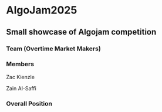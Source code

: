 # AlgoJam2025

## Small showcase of Algojam competition

### Team (Overtime Market Makers)

### Members

Zac Kienzle

Zain Al-Saffi

### Overall Position
